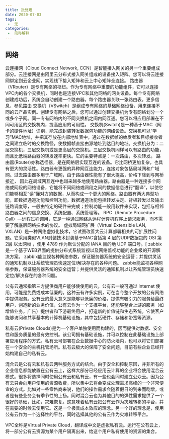 ```yaml
---
title: 批处理
date: 2020-07-03
tags:
 -  无
categories:
 -  简称解释
---
```




## 网络
云连接网（Cloud Connect Network, CCN）是智能接入网关的另一个重要组成部分。云连接网是由阿里云分布式接入网关组成的设备接入矩阵。您可以将云连接网绑定到云企业网，实现线下接入矩阵和云上中心矩阵全连接。
路由器（VRouter）是专有网络的枢纽。作为专有网络中重要的功能组件，它可以连接VPC内的各个交换机，同时也是连接VPC和其他网络的网关设备。每个专有网络创建成功后，系统会自动创建一个路由器。每个路由器关联一张路由表。更多信息，参见路由
交换机（VSwitch）是组成专有网络的基础网络设备，用来连接不同的云产品实例。创建专有网络之后，您可以通过创建交换机为专有网络划分一个或多个子网。同一专有网络内的不同交换机之间内网互通。您可以将应用部署在不同可用区的交换机内，提高应用的可用性。
交换机(Switch)是一种基于MAC（网卡的硬件地址）识别，能完成封装转发数据包功能的网络设备。交换机可以“学习”MAC地址，并把其存放在内部地址表中，通过在数据帧的始发者和目标接收者之间建立临时的交换路径，使数据帧直接由源地址到达目的地址。交换机分为：二层交换机，三层交换机或是更高层的交换机。三层交换机同样可以有路由的功能，而且比低端路由器的转发速率更快。它的主要特点是：一次路由，多次转发。
路由器(Router)亦称选径器，是在网络层实现互连的设备。它比网桥更加复杂，也具有更大的灵活性。路由器有更强的异种网互连能力，连接对象包括局域网和广域网。过去路由器多用于广域网，由于路由器性能有了很大提高，价格下降到与网桥接近，
因此在局域网互连中也越来越多地使用路由器。路由器是一种连接多个网络或网段的网络设备，它能将不同网络或网段之间的数据信息进行“翻译”，以使它们能够相互“读”懂对方的数据，从而构成一个更大的网络。路由器有两大典型功能，即数据通道功能和控制功能。数据通道功能包括转发决定、背板转发以及输出链路调度等，一般由特定的硬件来完成；控制功能一般用软件来实现，包括与相邻路由器之间的信息交换、系统配置、系统管理等。
RPC（Remote Procedure Call）—远程过程调用，它是一种通过网络从远程计算机程序上请求服务，而不需要了解底层网络技术的协议。
虚拟局域网扩展（Virtual Extensible LAN, VXLAN）是一种网络虚拟化技术，它试图改善大云计算部署相关的可扩展性问题。它采用类似VLAN封装技术封装基于MAC含括第 4 层的UDP数据包的 OSI 第2层 以太网帧 ，使用 4789 作为默认分配的 IANA 目的地 UDP 端口号。[
zabbix是一个基于WEB界面的提供分布式系统监视以及网络监视功能的企业级的开源解决方案。
zabbix能监视各种网络参数，保证服务器系统的安全运营；并提供灵活的通知机制以让系统管理员快速定位/解决存在的各种问题。
zabbix能监视各种网络参数，保证服务器系统的安全运营；并提供灵活的通知机制以让系统管理员快速定位/解决存在的各种问题。

公有云通常指第三方提供商用户能够使使用的云，公有云一般可通过 Internet 使用，可能是免费或成本低廉的。这种云有许多实例，可在当今整个开放的公有网络中提供服务。公有云的最大意义是能够以低廉的价格，提供有吸引力的服务给最终用户，创造新的业务价值，公有云作为一个支撑平台，还能够整合上游的服务（如增值业务，广告）提供者和下游最终用户，打造新的价值链和生态系统。它使客户能够访问和共享基本的计算机基础设施，其中包括硬件、存储和带宽等资源。

私有云(Private Clouds)是为一个客户单独使用而构建的，因而提供对数据、安全性和服务质量的最有效控制。该公司拥有基础设施，并可以控制在此基础设施上部署应用程序的方式。私有云可部署在企业数据中心的防火墙内，也可以将它们部署在一个安全的主机托管场所。私有云极大的保障了安全问题，目前有些企业已经开始构建自己的私有云。

混合云是公有云和私有云两种服务方式的结合。由于安全和控制原因，并非所有的企业信息都能放置在公有云上，这样大部分已经应用云计算的企业将会使用混合云模式。很多将选择同时使用公有云和私有云，有一些也会同时建立公众云。因为公有云只会向用户使用的资源收费，所以集中云将会变成处理需求高峰的一个非常便宜的方式。比如对一些零售商来说，他们的操作需求会随着假日的到来而剧增，或者是有些业务会有季节性的上扬。同时混合云也为其他目的的弹性需求提供了一个很好的基础，比如，灾难恢复。这意味着私有云把公有云作为灾难转移的平台，并在需要的时候去使用它。这是一个极具成本效应的理念。另一个好的理念是，使用公有云作为一个选择性的平台，同时选择其他的公有云作为灾难转移平台。

VPC全称是Virtual Private Cloud，翻译成中文是虚拟私有云。运行在公有云上，将一部分公有云资源为某个用户隔离出来，给这个用户私有使用的资源的集合。

